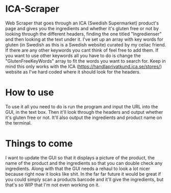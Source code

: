 # ICA-Scraper
Web Scraper that goes through an ICA (Swedish Supermarket) product's page and gives you the ingredients and whether it's gluten free or not by looking through the different headers, finding the one titled "Ingredienser" and then looking at the text under it. I've set up an array with key words for gluten (in Swedish as this is a Swedish website) curated by my celiac friend. If there are any other keywords you cant think of feel free to add them. If you want to use other keywords all you have to do is change the "GlutenFreeKeyWords" array to fit the words you want to search for. Keep in mind this only works with the ICA (https://handlaprivatkund.ica.se/stores/) website as I've hard coded where it should look for the headers.

# How to use
To use it all you need to do is run the program and input the URL into the GUI, in the text box. Then it'll look through the headers and output whether it's gluten free or not. It'll also output the ingredients and product name on the terminal.

# Things to come
I want to update the GUI so that it displays a picture of the product, the name of the product and the ingredients so that you can double check any ingredients. Along with that the GUI needs a rehaul to look a lot nicer because right now it looks like shit. In the far far future it would be great if you could simply scan a products barcode and it'll give the ingredients, but that's so WIP that I'm not even working on it.
